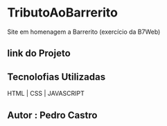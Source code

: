 # TributoAoBarrerito
Site em homenagem a Barrerito (exercício da B7Web)

## link do Projeto

## Tecnolofias Utilizadas 
HTML | CSS | JAVASCRIPT

## Autor : Pedro Castro
